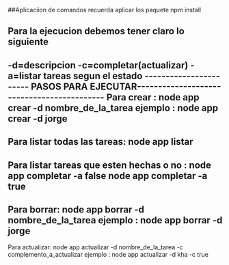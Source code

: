 ##Aplicaciion de comandos 
recuerda aplicar los paquete
npm install

## Para la ejecucion debemos tener claro lo siguiente 
-d=descripcion 
-c=completar(actualizar)
-a=listar tareas segun el estado
----------------------- PASOS PARA EJECUTAR-------------------------------------------
Para crear :
node app crear -d nombre_de_la_tarea
ejemplo :
node app crear -d jorge
---------------------------------------
Para listar todas las tareas:
node app listar
---------------------------------------
Para listar tareas que esten hechas o no :
node app completar -a false
node app completar -a true
---------------------------------------
Para borrar:
node app borrar -d nombre_de_la_tarea
ejemplo :
node app borrar -d jorge
---------------------------------------
Para actualizar:
node app actualizar -d nombre_de_la_tarea -c complemento_a_actualizar
ejemplo :
node app actualizar -d kha -c true
